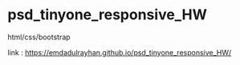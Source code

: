 # psd_tinyone_responsive_HW
html/css/bootstrap


link :  https://emdadulrayhan.github.io/psd_tinyone_responsive_HW/
